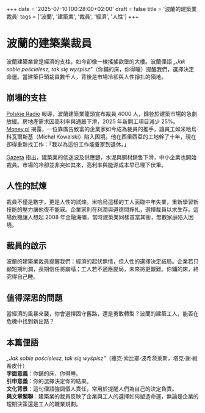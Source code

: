 +++
date = '2025-07-10T00:28:00+02:00'
draft = false
title = '波蘭的建築業裁員'
tags = ['波蘭', '建築業', '裁員', '經濟', '人性']
+++

# 波蘭的建築業裁員

波蘭建築業曾是經濟的支柱，如今卻像一棟搖搖欲墜的大樓。波蘭俚語 *„Jak sobie pościelesz, tak się wyśpisz”*（你鋪的床，你得睡）提醒我們，選擇決定命運。當建築巨頭裁員數千人，背後是市場冷卻與人性掙扎的殞地。

## 崩塌的支柱

[Polskie Radio](https://polskieradio24.pl/artykul/3548953,polski-gigant-zwalnia-4-tys-osob-winne-spowolnienie-w-budownictwie) 報導，波蘭建築業龍頭宣布裁員 4000 人，歸咎於建築市場的急劇放緩。房地產需求因高利率與通脹下滑，2025 年新開工項目減少 25%。[Money.pl](https://www.money.pl/gospodarka/wydal-miliony-na-akcje-z-billboardami-teraz-milioner-zwalnia-pracownikow-7176345303682016a.html) 揭露，一位靠廣告致富的企業家如今成為裁員的推手，讓員工如米哈烏·科瓦爾斯基（Michał Kowalski）陷入困境。他在西里西亞的工地幹了十年，現在卻得重新找工作：「我以為這份工作能養家到退休。」

[Gazeta](https://next.gazeta.pl/next/7,151003,32090113,gigant-ze-slaska-zatrudnia-15-tys-wlasnie-oglosil.html) 指出，建築業的低迷波及供應鏈，水泥與鋼材銷售下滑，中小企業也開始裁員。市場的冷卻並非突如其來，高利率與能源成本早已埋下伏筆。

## 人性的試煉

裁員不僅是數字，更是人性的試煉。米哈烏這樣的工人面臨中年失業，重新學習新技能的壓力讓他夜不能寐。企業家則在利潤與道德間掙扎，選擇裁員以求生存。這場危機讓人想起 2008 年金融海嘯，當時建築業同樣首當其衝，無數家庭陷入困境。

## 裁員的啟示

波蘭的建築業裁員提醒我們：經濟的起伏無情，但人性的選擇決定結局。企業若只顧短期利潤，長期信任將崩塌；工人若不適應變局，未來將更艱難。你鋪的床，終究得自己睡。

## 值得深思的問題

當經濟的風暴來襲，你會選擇固守舊路，還是勇敢轉型？波蘭的建築工人，能否在危機中找到新出路？

## 本篇俚語

*„Jak sobie pościelesz, tak się wyśpisz”*（雅克·索比耶·波希茨萊斯，塔克·謝·維希皮什）  
**字面意義**：你鋪的床，你得睡。  
**引申意義**：你的選擇決定你的結果。  
**文化背景**：這句俚語強調個人責任，常用於提醒人們為自己的決定負責。  
**與文章關聯**：建築業的裁員反映了企業與工人的選擇如何塑造命運，無論是企業的短期決策還是工人的職業規劃。